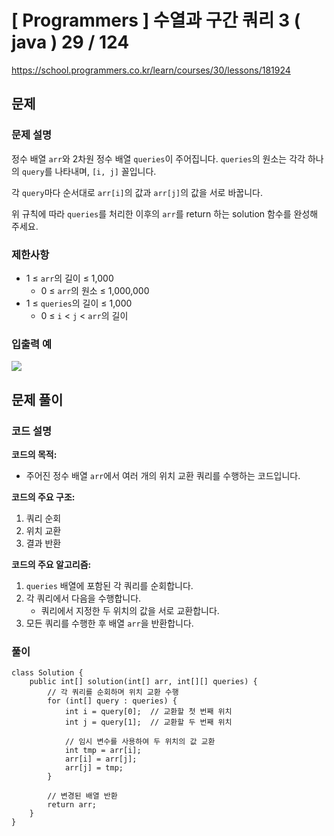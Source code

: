 




# [ Programmers ] 수열과 구간 쿼리 3 ( java ) 29 / 124
https://school.programmers.co.kr/learn/courses/30/lessons/181924

## 문제 
### 문제 설명
정수 배열 `arr`와 2차원 정수 배열 `queries`이 주어집니다. `queries`의 원소는 각각 하나의 `query`를 나타내며, `[i, j]` 꼴입니다.

각 `query`마다 순서대로 `arr[i]`의 값과 `arr[j]`의 값을 서로 바꿉니다.

위 규칙에 따라 `queries`를 처리한 이후의 `arr`를 return 하는 solution 함수를 완성해 주세요.

### 제한사항
- 1 ≤ `arr`의 길이 ≤ 1,000
    - 0 ≤ `arr`의 원소 ≤ 1,000,000
- 1 ≤ `queries`의 길이 ≤ 1,000
    - 0 ≤ `i` < `j` < `arr`의 길이

### 입출력 예
![](https://i.imgur.com/cHbWgs3.png)

## 문제 풀이
### 코드 설명
**코드의 목적:**

- 주어진 정수 배열 `arr`에서 여러 개의 위치 교환 쿼리를 수행하는 코드입니다.

**코드의 주요 구조:**

1. 쿼리 순회
2. 위치 교환
3. 결과 반환

**코드의 주요 알고리즘:**

1. `queries` 배열에 포함된 각 쿼리를 순회합니다.
2. 각 쿼리에서 다음을 수행합니다.
    - 쿼리에서 지정한 두 위치의 값을 서로 교환합니다.
3. 모든 쿼리를 수행한 후 배열 `arr`을 반환합니다.

### 풀이
```
class Solution {
    public int[] solution(int[] arr, int[][] queries) {
        // 각 쿼리를 순회하며 위치 교환 수행
        for (int[] query : queries) {
            int i = query[0];  // 교환할 첫 번째 위치
            int j = query[1];  // 교환할 두 번째 위치

            // 임시 변수를 사용하여 두 위치의 값 교환
            int tmp = arr[i];
            arr[i] = arr[j];
            arr[j] = tmp;
        }

        // 변경된 배열 반환
        return arr;
    }
}
```